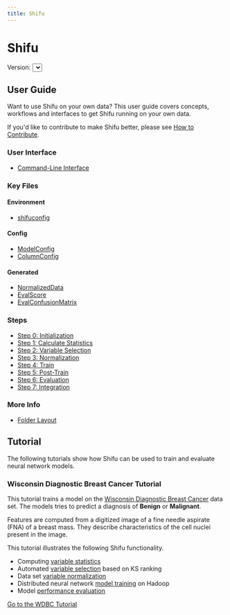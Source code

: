 ```yaml
---
title: Shifu
---
```


Shifu
=====

Version: <select id="shifu-core-version"></select>

## User Guide



Want to use Shifu on your own data?  This user guide covers concepts, workflows and interfaces to get Shifu running on your own data. 

If you'd like to contribute to make Shifu better, please see [How to Contribute](/project/about/#how-to-contribute).

### User Interface


* [Command-Line Interface](guide/cli)




### Key Files

#### Environment

* [shifuconfig](guide/shifuconfig)

#### Config

* [ModelConfig](guide/modelconfig)
* [ColumnConfig](guide/columnconfig)

#### Generated

* [NormalizedData](guide/files/normalizeddata)
* [EvalScore](guide/files/evalscore)
* [EvalConfusionMatrix](guide/files/evalconfusionmatrix)


### Steps


* [Step 0: Initialization](guide/init)
* [Step 1: Calculate Statistics](guide/stats)
* [Step 2: Variable Selection](guide/varselect)
* [Step 3: Normalization](guide/normalize)
* [Step 4: Train](guide/train)
* [Step 5: Post-Train](guide/posttrain)
* [Step 6: Evaluation](guide/eval)
* [Step 7: Integration](guide/integration)

### More Info


* [Folder Layout](guide/layout)


Tutorial
--------

The following tutorials show how Shifu can be used to train and evaluate neural network models. 


### Wisconsin Diagnostic Breast Cancer Tutorial

This tutorial trains a model on the [Wisconsin Diagnostic Breast Cancer](https://archive.ics.uci.edu/ml/datasets/Breast+Cancer+Wisconsin+(Diagnostic)) data set.  The models tries to predict a diagnosis of **Benign** or **Malignant**.

Features are computed from a digitized image of a fine needle aspirate (FNA) of a breast mass. They describe characteristics of the cell nuclei present in the image.

This tutorial illustrates the following Shifu functionality.

*  Computing [variable statistics](guide/stats)
*  Automated [variable selection](guide/varselect) based on KS ranking
*  Data set [variable normalization](guide/normalize) 
*  Distributed neural network [model training](guide/train) on Hadoop
*  Model [performance evaluation](guide/eval)

<a href="tutorials/wdbc" class="btn btn-success">Go to the WDBC Tutorial</a>
